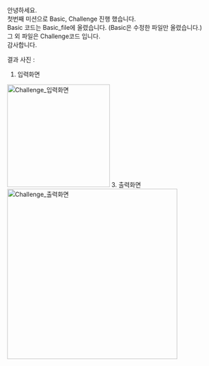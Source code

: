 안녕하세요.    
첫번째 미션으로 Basic, Challenge 진행 했습니다.    
Basic 코드는 Basic_file에 올렸습니다. (Basic은 수정한 파일만 올렸습니다.)    
그 외 파일은 Challenge코드 입니다.    
감사합니다.    
     
결과 사진 :    
1. 입력화면    
<img width="237" alt="Challenge_입력화면" src="https://user-images.githubusercontent.com/102952715/161587810-23995480-1b5e-442e-a799-00d5e6d69244.PNG">
3. 출력화면    
<img width="393" alt="Challenge_출력화면" src="https://user-images.githubusercontent.com/102952715/161587932-a66d647b-d476-4dd8-bfc2-ea9c1a736c1b.PNG">
